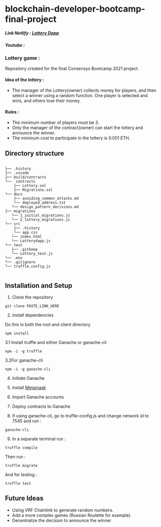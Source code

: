 # blockchain-developer-bootcamp-final-project

##### Link Netlify : [Lottery Dapp](https://lotterygamebootcamp.netlify.app/)
##### Youtube : 

### Lottery game : 

Repository created for the final Consensys Bootcamp 2021 project.


#### Idea of the lottery : 

- The manager of the Lottery(owner) collects money for players, and then select a winner using a random function. One player is selected and wins, and others lose their money. 

#### Rules : 

- The minimum number of players must be 3.  
- Only the manager of the contract(owner) can start the lottery and announce the winner.
- The minimum cost to participate in the lottery is 0.001 ETH. 


## Directory structure 


`````

├── .history
├── .vscode
├── build/contracts
└──  contracts
	├── Lottery.sol
	├── Migrations.sol
└── docs
	├── avoiding_common_attacks.md
	└── deployed_address.txt
   └── design_pattern_decisions.md
├── migrations 
   └── 1_initial_migrations.js
   └── 2_lottery_migrations.js
└── src
	├── .history
	└── app.css
   └── index.html
   └── Lotterydapp.js
└── test 
   ├── .gitkeep
   └── Lottery_test.js
└── .env
└── .gitignore
└── truffle.config.js
   
`````

## Installation and Setup

1. Clone the repository 

```
git clone PASTE_LINK_HERE

```

2. Install dependencies

Do this in both the root and client directory

```
npm install

```


3.1 Install truffle and either Ganache or ganache-cli

```
npm -i -g truffle 

```


3.2For ganache-cli

```
npm -i -g ganache-cli
```


4. Initiate Ganache

5. Install [Metamask](https://metamask.io/)

6. Import Ganache accounts

7. Deploy contracts to Ganache

8. If using ganache-cli, go to truffle-config.js and change network id to 7545 and run : 

```
ganache-cli 

```
9. In a separate terminal run : 

```
truffle compile

```

Then run : 

```
truffle migrate

```

And for testing : 

```
truffle test 

```

## Future Ideas

- Using VRF Chainlink to generate random numbers. 
- Add a more complex games (Russian Roulette for example). 
- Decentralize the decision to announce the winner




   


